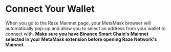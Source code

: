 # Connect Your Wallet

When you go to the Raze Mainnet page, your MetaMask browser will automatically pop-up and allow you to select an address from your wallet to connect with. **Make sure you have Binance Smart Chain's Mainnet selected in your MetaMask extension before opening Raze Network's Mainnet.**
